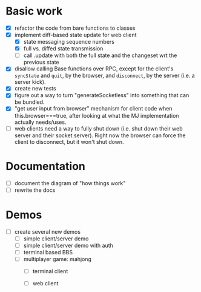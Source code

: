 # Basic work

- [x] refactor the code from bare functions to classes
- [x] implement diff-based state update for web client
  - [x] state messaging sequence numbers
  - [x] full vs. diffed state transmission
  - [ ] call .update with both the full state and the changeset wrt the previous state
- [x] disallow calling Base functions over RPC, except for the client's `syncState` and `quit`,
      by the browser, and `disconnect`, by the server (i.e. a server kick).
- [x] create new tests
- [x] figure out a way to turn "generateSocketless" into something that can be bundled.
- [x] "get user input from browser" mechanism for client code when this.browser===true, after looking at what the MJ implementation actually needs/uses.
- [ ] web clients need a way to fully shut down (i.e. shut down their web server and their socket server). Right now the browser can force the client to disconnect, but it won't shut down.

# Documentation

- [ ] document the diagram of "how things work"
- [ ] rewrite the docs

# Demos

- [ ] create several new demos
  - [ ] simple client/server demo
  - [ ] simple client/server demo with auth
  - [ ] terminal based BBS
  - [ ] multiplayer game: mahjong
    - [ ] terminal client
    - [ ] web client

